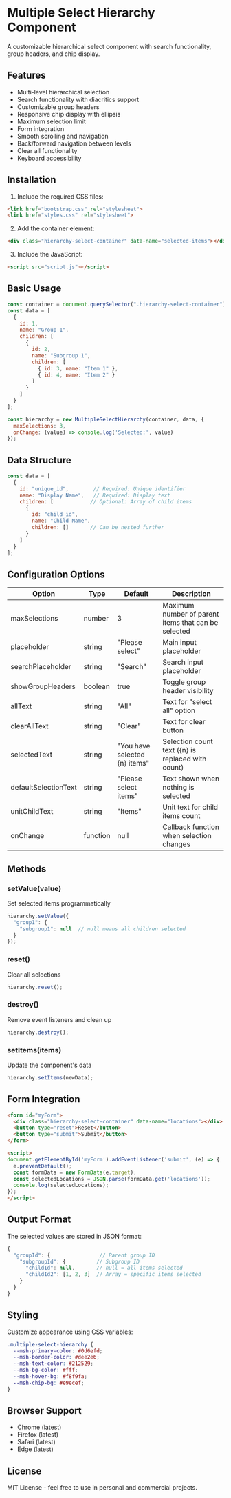 # Multiple Select Hierarchy Component

A customizable hierarchical select component with search functionality, group headers, and chip display.

## Features
- Multi-level hierarchical selection
- Search functionality with diacritics support
- Customizable group headers
- Responsive chip display with ellipsis
- Maximum selection limit
- Form integration
- Smooth scrolling and navigation
- Back/forward navigation between levels
- Clear all functionality
- Keyboard accessibility

## Installation

1. Include the required CSS files:
```html
<link href="bootstrap.css" rel="stylesheet">
<link href="styles.css" rel="stylesheet">
```

2. Add the container element:
```html
<div class="hierarchy-select-container" data-name="selected-items"></div>
```

3. Include the JavaScript:
```html
<script src="script.js"></script>
```

## Basic Usage

```javascript
const container = document.querySelector(".hierarchy-select-container");
const data = [
  {
    id: 1,
    name: "Group 1",
    children: [
      {
        id: 2,
        name: "Subgroup 1",
        children: [
          { id: 3, name: "Item 1" },
          { id: 4, name: "Item 2" }
        ]
      }
    ]
  }
];

const hierarchy = new MultipleSelectHierarchy(container, data, {
  maxSelections: 3,
  onChange: (value) => console.log('Selected:', value)
});
```

## Data Structure

```javascript
const data = [
  {
    id: "unique_id",        // Required: Unique identifier
    name: "Display Name",   // Required: Display text
    children: [            // Optional: Array of child items
      {
        id: "child_id",
        name: "Child Name",
        children: []       // Can be nested further
      }
    ]
  }
];
```

## Configuration Options

| Option | Type | Default | Description |
|--------|------|---------|-------------|
| maxSelections | number | 3 | Maximum number of parent items that can be selected |
| placeholder | string | "Please select" | Main input placeholder |
| searchPlaceholder | string | "Search" | Search input placeholder |
| showGroupHeaders | boolean | true | Toggle group header visibility |
| allText | string | "All" | Text for "select all" option |
| clearAllText | string | "Clear" | Text for clear button |
| selectedText | string | "You have selected {n} items" | Selection count text ({n} is replaced with count) |
| defaultSelectionText | string | "Please select items" | Text shown when nothing is selected |
| unitChildText | string | "Items" | Unit text for child items count |
| onChange | function | null | Callback function when selection changes |

## Methods

### setValue(value)
Set selected items programmatically
```javascript
hierarchy.setValue({
  "group1": {
    "subgroup1": null  // null means all children selected
  }
});
```

### reset()
Clear all selections
```javascript
hierarchy.reset();
```

### destroy()
Remove event listeners and clean up
```javascript
hierarchy.destroy();
```

### setItems(items)
Update the component's data
```javascript
hierarchy.setItems(newData);
```

## Form Integration

```html
<form id="myForm">
  <div class="hierarchy-select-container" data-name="locations"></div>
  <button type="reset">Reset</button>
  <button type="submit">Submit</button>
</form>

<script>
document.getElementById('myForm').addEventListener('submit', (e) => {
  e.preventDefault();
  const formData = new FormData(e.target);
  const selectedLocations = JSON.parse(formData.get('locations'));
  console.log(selectedLocations);
});
</script>
```

## Output Format

The selected values are stored in JSON format:

```javascript
{
  "groupId": {                // Parent group ID
    "subgroupId": {          // Subgroup ID
      "childId": null,       // null = all items selected
      "childId2": [1, 2, 3]  // Array = specific items selected
    }
  }
}
```

## Styling

Customize appearance using CSS variables:
```css
.multiple-select-hierarchy {
  --msh-primary-color: #0d6efd;
  --msh-border-color: #dee2e6;
  --msh-text-color: #212529;
  --msh-bg-color: #fff;
  --msh-hover-bg: #f8f9fa;
  --msh-chip-bg: #e9ecef;
}
```

## Browser Support
- Chrome (latest)
- Firefox (latest)
- Safari (latest)
- Edge (latest)

## License

MIT License - feel free to use in personal and commercial projects.